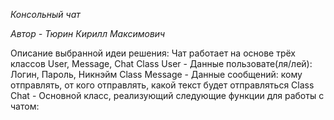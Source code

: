 *Консольный чат*

*Автор - Тюрин Кирилл Максимович*

Описание выбранной идеи решения: Чат работает на основе трёх классов User, Message, Chat
Class User - Данные пользовате(ля/лей): Логин, Пароль, Никнэйм
Class Message - Данные сообщений: кому отправлять, от кого отправлять, какой текст будет отправляться
Class Chat - Основной класс, реализующий следующие функции для работы с чатом:


